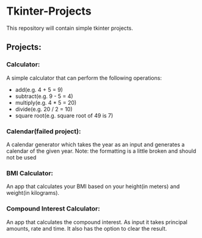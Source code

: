 # Tkinter-Projects
This repository will contain simple tkinter projects.

## Projects:
### Calculator:
A simple calculator that can perform the following operations:
- add(e.g. 4 + 5 = 9)
- subtract(e.g. 9 - 5 = 4)
- multiply(e.g. 4 * 5 = 20)
- divide(e.g. 20 / 2 = 10)
- square root(e.g. square root of 49 is 7)

### Calendar(failed project):
A calendar generator which takes the year as an input and generates a calendar of the given year.
Note: the formatting is a little broken and should not be used

### BMI Calculator:
An app that calculates your BMI based on your height(in meters) and weight(in kilograms).

### Compound Interest Calculator:
An app that calculates the compound interest. As input it takes principal amounts, rate and time.
It also has the option to clear the result.